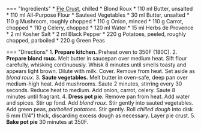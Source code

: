 === "Ingredients"
    * [Pie Crust](../breads/pie-crust.md), chilled
    * Blond Roux
        * 110 ml Butter, unsalted
        * 110 ml All-Purpose Flour
    * Sauteed Vegetables
        * 30 ml Butter, unsalted
        * 110 g Mushroom, roughly chopped
        * 110 g Onion, minced
        * 110 g Carrot, chopped
        * 110 g Celery, chopped
    * 120 ml Water
    * 15 ml Herbs de Provence
    * 2 ml Kosher Salt
    * 2 ml Black Pepper
    * 220 g Potatoes, peeled, roughly chopped, parboiled
    * 220 g Green Peas

=== "Directions"
    1. **Prepare kitchen.** Preheat oven to 350F (180C).
    2. **Prepare blond roux.** Melt butter in saucepan over medium heat. Sift flour carefully, whisking continuously. Whisk 8 minutes until smells toasty and appears light brown. Dilute with milk. Cover. Remove from heat. Set aside as *blond roux*.
    3. **Saute vegetables.** Melt butter in oven-safe, deep pan over medium-high heat. Add mushrooms. Saute 2 minutes, stirring every 30 seconds. Reduce heat to medium. Add onion, carrot, celery. Saute 8 minutes until fragrant.
    4. **Dress pot pie.** Remove pan from heat. Add water and spices. Stir up fond. Add *blond roux*. Stir gently into sauted vegetables. Add green peas, *parboiled potatoes*. Stir gently. Roll *chilled dough* into disk 6 mm (1/4") thick, discarding excess dough as necessary. Layer pie crust.
    5. **Bake pot pie** 30 minutes at 350F.
